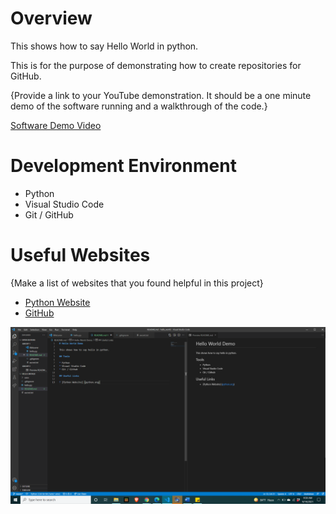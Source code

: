 # Overview

This shows how to say Hello World in python.

This is for the purpose of demonstrating how to create repositories for GitHub.

{Provide a link to your YouTube demonstration.  It should be a one minute demo of the software running and a walkthrough of the code.}

[Software Demo Video](http://youtube.link.goes.here)

# Development Environment

* Python
* Visual Studio Code
* Git / GitHub

# Useful Websites

{Make a list of websites that you found helpful in this project}
* [Python Website](http://www.python.org)
* [GitHub](http://www.github.com)

![Screenshot](picture.png)
